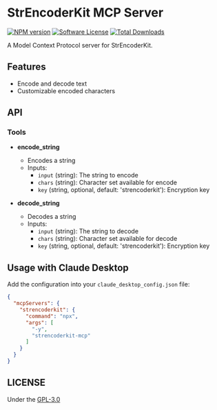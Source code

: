 # StrEncoderKit MCP Server

[![NPM version][ico-version]][link-npm]
[![Software License][ico-license]](LICENSE)
[![Total Downloads][ico-downloads]][link-downloads]

A Model Context Protocol server for StrEncoderKit.

## Features

- Encode and decode text
- Customizable encoded characters

## API

### Tools

- **encode_string**
  - Encodes a string
  - Inputs:
    - `input` (string): The string to encode
    - `chars` (string): Character set available for encode
    - `key` (string, optional, default: 'strencoderkit'): Encryption key

- **decode_string**
  - Decodes a string
  - Inputs:
    - `input` (string): The string to decode
    - `chars` (string): Character set available for decode
    - `key` (string, optional, default: 'strencoderkit'): Encryption key

## Usage with Claude Desktop

Add the configuration into your `claude_desktop_config.json` file:

```json
{
  "mcpServers": {
    "strencoderkit": {
      "command": "npx",
      "args": [
        "-y",
        "strencoderkit-mcp"
      ]
    }
  }
}
```

## LICENSE

Under the [GPL-3.0](LICENSE)

[ico-version]: https://img.shields.io/npm/v/strencoderkit-mcp?style=flat-square
[ico-license]: https://img.shields.io/badge/license-GPL--3.0-brightgreen?style=flat-square
[ico-downloads]: https://img.shields.io/npm/dt/strencoderkit-mcp?style=flat-square

[link-npm]: https://www.npmjs.com/package/strencoderkit-mcp
[link-downloads]: https://www.npmjs.com/package/strencoderkit-mcp
